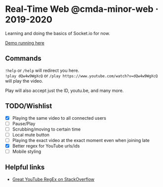 # Real-Time Web @cmda-minor-web · 2019-2020

Learning and doing the basics of Socket.io for now.

[Demo running here](https://socket-1920.herokuapp.com/)

## Commands

`!help` or `/help` will redirect you here.  
`!play dQw4w9WgXcQ` or `/play https://www.youtube.com/watch?v=dQw4w9WgXcQ` will play the video.

Play will also accept just the ID, youtu.be, and many more.

## TODO/Wishlist

- [x] Playing the same video to all connected users
- [ ] Pause/Play
- [ ] Scrubbing/moving to certain time
- [ ] Local mute button
- [ ] Playing the exact video at the exact moment even when joining late
- [x] Better regex for YouTube urls/ids
- [ ] Mobile styling

## Helpful links

- [Great YouTube RegEx on StackOverflow](https://stackoverflow.com/questions/5830387/how-do-i-find-all-youtube-video-ids-in-a-string-using-a-regex/6901180#6901180)
